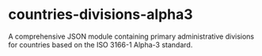 # countries-divisions-alpha3
A comprehensive JSON module containing primary administrative divisions for countries based on the ISO 3166-1 Alpha-3 standard.
